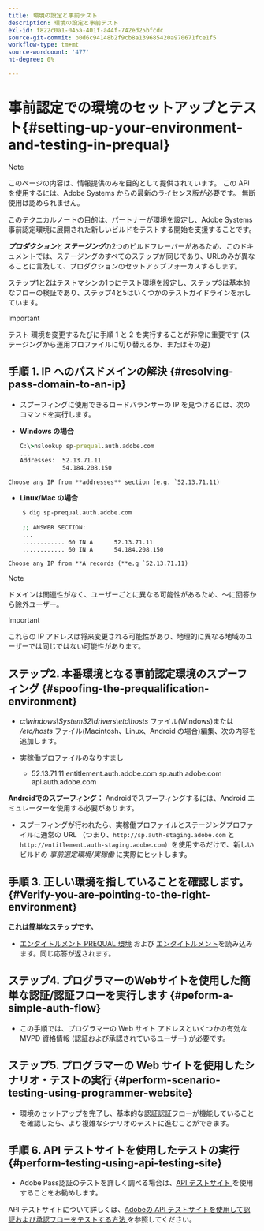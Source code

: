 ```yaml
---
title: 環境の設定と事前テスト
description: 環境の設定と事前テスト
exl-id: f822c0a1-045a-401f-a44f-742ed25bfcdc
source-git-commit: b0d6c94148b2f9cb8a139685420a970671fce1f5
workflow-type: tm+mt
source-wordcount: '477'
ht-degree: 0%

---
```


# 事前認定での環境のセットアップとテスト{#setting-up-your-environment-and-testing-in-prequal}

>[!NOTE]
>
>このページの内容は、情報提供のみを目的として提供されています。 この API を使用するには、Adobe Systems からの最新のライセンス版が必要です。 無断使用は認められません。

このテクニカルノートの目的は、パートナーが環境を設定し、Adobe Systems事前認定環境に展開された新しいビルドをテストする開始を支援することです。

***プロダクション***&#x200B;と&#x200B;***ステージング***&#x200B;の2つのビルドフレーバーがあるため、このドキュメントでは、ステージングのすべてのステップが同じであり、URLのみが異なることに言及して、プロダクションのセットアップフォーカスするします。

ステップ1と2はテストマシンの1つにテスト環境を設定し、ステップ3は基本的なフローの検証であり、ステップ4と5はいくつかのテストガイドラインを示しています。

>[!IMPORTANT]
>
> テスト 環境を変更するたびに手順 1 と 2 を実行することが非常に重要です (ステージングから運用プロファイルに切り替えるか、またはその逆)


## 手順 1. IP へのパスドメインの解決 {#resolving-pass-domain-to-an-ip}

* スプーフィングに使用できるロードバランサーの IP を見つけるには、次のコマンドを実行します。

* **Windows の場合**

  ```cmd
  C:\>nslookup sp-prequal.auth.adobe.com
  ...
  Addresses:  52.13.71.11
              54.184.208.150
  ```

```Choose any IP from **addresses** section (e.g. `52.13.71.11)```

* **Linux/Mac の場合**

```sh
    $ dig sp-prequal.auth.adobe.com
    
    ;; ANSWER SECTION:
    ...
    ............ 60 IN A      52.13.71.11
    ............ 60 IN A      54.184.208.150
```

```Choose any IP from **A records (**e.g `52.13.71.11)```

>[!NOTE]
>
>ドメインは関連性がなく、ユーザーごとに異なる可能性があるため、～に回答から除外ユーザー。

>[!IMPORTANT]
>
> これらの IP アドレスは将来変更される可能性があり、地理的に異なる地域のユーザーでは同じではない可能性があります。


## ステップ2.  本番環境となる事前認定環境のスプーフィング {#spoofing-the-prequalification-environment}

* *c:\\windows\\System32\\drivers\\etc\\hosts* ファイル(Windows)または */etc/hosts* ファイル(Macintosh、Linux、Android の場合)編集、次の内容を追加します。

* 実稼働プロファイルのなりすまし
   * 52.13.71.11 entitlement.auth.adobe.com sp.auth.adobe.com api.auth.adobe.com

**Androidでのスプーフィング：** Androidでスプーフィングするには、Android エミュレーターを使用する必要があります。

* スプーフィングが行われたら、実稼働プロファイルとステージングプロファイルに通常の URL （つまり、`http://sp.auth-staging.adobe.com` と `http://entitlement.auth-staging.adobe.com`）を使用するだけで、新しいビルドの *事前選定環境/実稼働* に実際にヒットします。


## 手順 3.  正しい環境を指していることを確認します。 {#Verify-you-are-pointing-to-the-right-environment}

**これは簡単なステップです。**

* [エンタイトルメント PREQUAL 環境](https://entitlement-prequal.auth.adobe.com/environment.html) および [エンタイトルメント](https://entitlement.auth.adobe.com/environment.html)を読み込みます。同じ応答が返されます。


## ステップ4.  プログラマーのWebサイトを使用した簡単な認証/認証フローを実行します {#peform-a-simple-auth-flow}

* この手順では、プログラマーの Web サイト アドレスといくつかの有効な MVPD 資格情報 (認証および承認されているユーザー) が必要です。

## ステップ5.  プログラマーの Web サイトを使用したシナリオ・テストの実行 {#perform-scenario-testing-using-programmer-website}

* 環境のセットアップを完了し、基本的な認証認証フローが機能していることを確認したら、より複雑なシナリオのテストに進むことができます。


## 手順 6.  API テストサイトを使用したテストの実行 {#perform-testing-using-api-testing-site}

* Adobe Pass認証のテストを詳しく調べる場合は、[API テストサイト ](http://entitlement-prequal.auth.adobe.com/apitest/api.html) を使用することをお勧めします。

API テストサイトについて詳しくは、[Adobeの API テストサイトを使用して認証および承認フローをテストする方法 ](/help/authentication/integration-guide-programmers/legacy/notes-technical/test-authn-authz-flows-using-adobes-api-test-site.md) を参照してください。
